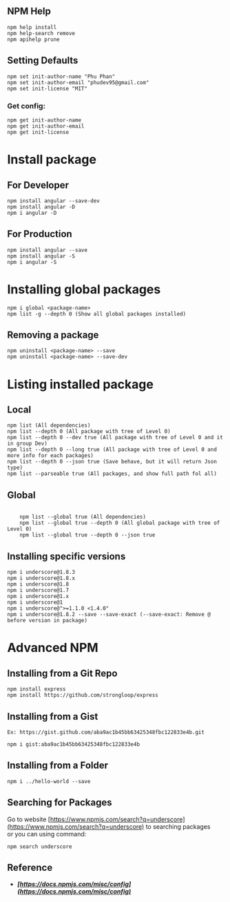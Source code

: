## NPM Help
```
npm help install
npm help-search remove
npm apihelp prune
```

## Setting Defaults
```
npm set init-author-name "Phu Phan"
npm set init-author-email "phudev95@gmail.com"
npm set init-license "MIT"
```

### Get config:
```
npm get init-author-name
npm get init-author-email
npm get init-license
```

# Install package
## For Developer
```
npm install angular --save-dev
npm install angular -D
npm i angular -D

```

## For Production
```
npm install angular --save
npm install angular -S
npm i angular -S
```

# Installing global packages
```
npm i global <package-name>
npm list -g --depth 0 (Show all global packages installed)
```

## Removing a package
```
npm uninstall <package-name> --save
npm uninstall <package-name> --save-dev
```

# Listing installed package
## Local
```
npm list (All dependencies)
npm list --depth 0 (All package with tree of Level 0)
npm list --depth 0 --dev true (All package with tree of Level 0 and it in group Dev)
npm list --depth 0 --long true (All package with tree of Level 0 and more info for each packages)
npm list --depth 0 --json true (Save behave, but it will return Json type)
npm list --parseable true (All packages, and show full path fol all)
```

## Global
```
    
	npm list --global true (All dependencies)
	npm list --global true --depth 0 (All global package with tree of Level 0)
	npm list --global true --depth 0 --json true
```

## Installing specific versions
```
npm i underscore@1.8.3
npm i underscore@1.8.x
npm i underscore@1.8
npm i underscore@1.7
npm i underscore@1.x
npm i underscore@1
npm i underscore@">=1.1.0 <1.4.0"
npm i underscore@1.8.2 --save --save-exact (--save-exact: Remove @ before version in package)
```

# Advanced NPM
## Installing from a Git Repo
```
npm install express
npm install https://github.com/strongloop/express
```

## Installing from a Gist
`Ex: https://gist.github.com/aba9ac1b45bb63425348fbc122833e4b.git`
```
npm i gist:aba9ac1b45bb63425348fbc122833e4b
```

## Installing from a Folder
```
npm i ../hello-world --save
```

## Searching for Packages
Go to website [https://www.npmjs.com/search?q=underscore](https://www.npmjs.com/search?q=underscore) to searching packages
<br>or you can using command: 
```
npm search underscore
```

## Reference
- **_[https://docs.npmjs.com/misc/config](https://docs.npmjs.com/misc/config)_**
